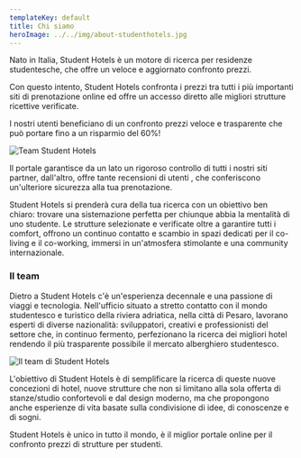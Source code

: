 ```yaml
---
templateKey: default
title: Chi siamo
heroImage: ../../img/about-studenthotels.jpg
---
```

Nato in Italia, Student Hotels è un motore di ricerca per residenze studentesche, che offre un veloce e aggiornato confronto prezzi.

Con questo intento, Student Hotels confronta i prezzi tra tutti i più importanti siti di prenotazione online ed offre un accesso diretto alle migliori strutture ricettive verificate.

I nostri utenti beneficiano di un confronto prezzi veloce e trasparente che può portare fino a un risparmio del 60%!

![Team Student Hotels](/img/team-studentshotels.jpg)

Il portale garantisce da un lato un rigoroso controllo di tutti i nostri siti partner, dall'altro, offre tante recensioni di utenti , che conferiscono un'ulteriore sicurezza alla tua prenotazione.

Student Hotels si prenderà cura della tua ricerca con un obiettivo ben chiaro: trovare una sistemazione perfetta per chiunque abbia la mentalità di uno studente. Le strutture selezionate e verificate oltre a garantire tutti i comfort, offrono un continuo contatto e scambio in spazi dedicati per il co-living e il co-working, immersi in un'atmosfera stimolante e una community internazionale.

### Il team

Dietro a Student Hotels c'è un'esperienza decennale e una passione di viaggi e tecnologia. Nell'ufficio situato a stretto contatto con il mondo studentesco e turistico della riviera adriatica, nella città di Pesaro, lavorano esperti di diverse nazionalità: sviluppatori, creativi e professionisti del settore che, in continuo fermento, perfezionano la ricerca dei migliori hotel rendendo il più trasparente possibile il mercato alberghiero studentesco.

![Il team di Student Hotels](/img/staff-studenthotels.jpg)

L'obiettivo di Student Hotels è di semplificare la ricerca di queste nuove concezioni di hotel, nuove strutture che non si limitano alla sola offerta di stanze/studio confortevoli e dal design moderno, ma che propongono anche esperienze di vita basate sulla condivisione di idee, di conoscenze e di sogni.

Student Hotels è unico in tutto il mondo, è il miglior portale online per il confronto prezzi di strutture per studenti.
